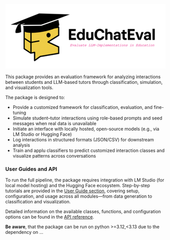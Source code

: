 ![Screenshot](pics/frontpage.png)

This package provides an evaluation framework for analyzing interactions between students and LLM-based tutors through classification, simulation, and visualization tools.

The package is designed to:

- Provide a customized framework for classification, evaluation, and fine-tuning
- Simulate student–tutor interactions using role-based prompts and seed messages when real data is unavailable
- Initiate an interface with locally hosted, open-source models (e.g., via LM Studio or Hugging Face)
- Log interactions in structured formats (JSON/CSV) for downstream analysis
- Train and applu classifiers to predict customized interaction classes and visualize patterns across conversations


### User Guides and API 
To run the full pipeline, the package requires integration with LM Studio (for local model hosting) and the Hugging Face ecosystem. Step-by-step tutorials are provided in the [User Guide section](user_guides/userguide_intro.md/), covering setup, configuration, and usage across all modules—from data generation to classification and visualization.

Detailed information on the available classes, functions, and configuration options can be found in the [API reference](api/api_frame_gen.md/).

**Be aware**, that the package can be run on python >=3.12,<3.13 due to the dependency on ... 